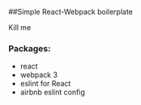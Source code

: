 ##Simple React-Webpack boilerplate

Kill me

### Packages:

*  react
*  webpack 3
*  eslint for React
*  airbnb eslint config
